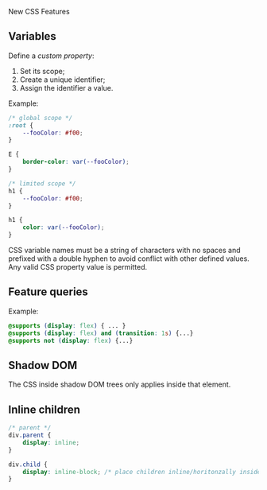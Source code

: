 New CSS Features

## Variables

Define a *custom property*:

1. Set its scope;
2. Create a unique identifier;
3. Assign the identifier a value.

Example:

```css
/* global scope */
:root {
	--fooColor: #f00;
}

E {
	border-color: var(--fooColor);
}

/* limited scope */
h1 {
	--fooColor: #f00;
}

h1 {
	color: var(--fooColor);
}
```

CSS variable names must be a string of characters with no spaces and prefixed with a double hyphen to avoid conflict with other defined values. Any valid CSS property value is permitted.

## Feature queries

Example:

```css
@supports (display: flex) { ... }
@supports (display: flex) and (transition: 1s) {...}
@supports not (display: flex) {...}
```

## Shadow DOM

The CSS inside shadow DOM trees only applies inside that element. 

## Inline children

```css
/* parent */
div.parent {
	display: inline;
}

div.child {
	display: inline-block; /* place children inline/horitonzally inside parent */
}
```